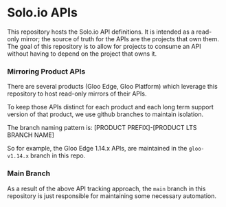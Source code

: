 # Solo.io APIs
This repository hosts the Solo.io API definitions. It is intended as a read-only mirror; the source of truth for the 
APIs are the projects that own them. The goal of this repository is to allow for projects to consume an API 
without having to depend on the project that owns it.

### Mirroring Product APIs
There are several products (Gloo Edge, Gloo Platform) which leverage this repository to host read-only mirrors of their APIs.

To keep those APIs distinct for each product and each long term support version of that product, we use github branches to maintain isolation.

The branch naming pattern is: [PRODUCT PREFIX]-[PRODUCT LTS BRANCH NAME]

So for example, the Gloo Edge 1.14.x APIs, are maintained in the `gloo-v1.14.x` branch in this repo. 


### Main Branch
As a result of the above API tracking approach, the `main` branch in this repository is just responsible for maintaining some necessary automation.
